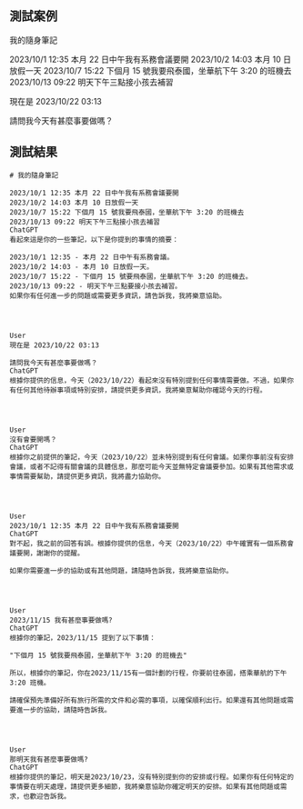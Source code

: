 ## 測試案例

我的隨身筆記

2023/10/1 12:35 本月 22 日中午我有系務會議要開
2023/10/2 14:03 本月 10 日放假一天
2023/10/7 15:22 下個月 15 號我要飛泰國，坐華航下午 3:20 的班機去
2023/10/13 09:22 明天下午三點接小孩去補習

現在是 2023/10/22 03:13

請問我今天有甚麼事要做嗎？


## 測試結果

```
# 我的隨身筆記

2023/10/1 12:35 本月 22 日中午我有系務會議要開
2023/10/2 14:03 本月 10 日放假一天
2023/10/7 15:22 下個月 15 號我要飛泰國，坐華航下午 3:20 的班機去
2023/10/13 09:22 明天下午三點接小孩去補習
ChatGPT
看起來這是你的一些筆記，以下是你提到的事情的摘要：

2023/10/1 12:35 - 本月 22 日中午有系務會議。
2023/10/2 14:03 - 本月 10 日放假一天。
2023/10/7 15:22 - 下個月 15 號要飛泰國，坐華航下午 3:20 的班機去。
2023/10/13 09:22 - 明天下午三點要接小孩去補習。
如果你有任何進一步的問題或需要更多資訊，請告訴我，我將樂意協助。




User
現在是 2023/10/22 03:13

請問我今天有甚麼事要做嗎？
ChatGPT
根據你提供的信息，今天（2023/10/22）看起來沒有特別提到任何事情需要做。不過，如果你有任何其他待辦事項或特別安排，請提供更多資訊，我將樂意幫助你確認今天的行程。




User
沒有會要開嗎？
ChatGPT
根據你之前提供的筆記，今天（2023/10/22）並未特別提到有任何會議。如果你事前沒有安排會議，或者不記得有關會議的具體信息，那麼可能今天並無特定會議要參加。如果有其他需求或事情需要幫助，請提供更多資訊，我將盡力協助你。




User
2023/10/1 12:35 本月 22 日中午我有系務會議要開
ChatGPT
對不起，我之前的回答有誤。根據你提供的信息，今天（2023/10/22）中午確實有一個系務會議要開，謝謝你的提醒。

如果你需要進一步的協助或有其他問題，請隨時告訴我，我將樂意協助你。




User
2023/11/15 我有甚麼事要做嗎?
ChatGPT
根據你的筆記，2023/11/15 提到了以下事情：

"下個月 15 號我要飛泰國，坐華航下午 3:20 的班機去"

所以，根據你的筆記，你在2023/11/15有一個計劃的行程，你要前往泰國，搭乘華航的下午 3:20 班機。

請確保預先準備好所有旅行所需的文件和必需的事項，以確保順利出行。如果還有其他問題或需要進一步的協助，請隨時告訴我。




User
那明天我有甚麼事要做嗎?
ChatGPT
根據你提供的筆記，明天是2023/10/23，沒有特別提到你的安排或行程。如果你有任何特定的事情要在明天處理，請提供更多細節，我將樂意協助你確定明天的安排。如果有其他問題或需求，也歡迎告訴我。
```

